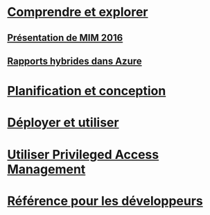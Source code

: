 # [Comprendre et explorer](microsoft-identity-manager-2016.md)
## [Présentation de MIM 2016](microsoft-identity-manager-2016.md)
## [Rapports hybrides dans Azure](identity-manager-hybrid-reporting-azure.md)
# [Planification et conception](/microsoft-identity-manager/plan-design/microsoft-identity-manager-2016-supported-platforms)
# [Déployer et utiliser](/microsoft-identity-manager/deploy-use/microsoft-identity-manager-deploy)
# [Utiliser Privileged Access Management](/microsoft-identity-manager/pam/privileged-identity-management-for-active-directory-domain-services)
# [Référence pour les développeurs](/microsoft-identity-manager/reference/microsoft-identity-manager-2016-developer-reference)


<!--HONumber=Jul16_HO3-->



